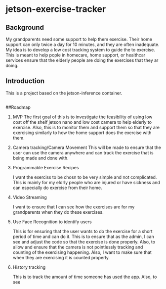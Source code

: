 # jetson-exercise-tracker

## Background
My grandparents need some support to help them exercise. Their home support can only twice a day for 10 minutes, and they are often inadequate. My idea is to develop a low cost tracking system to guide the to exercise. This is meant to help pople in homecare, home support, or healthcar services ensure that the elderly people are doing the exercises that they ar doing. 

## Introduction
This is a project based on the jetson-inference container. 

## 
##Roadmap
1. MVP
The first goal of this is to investigate the feasibility of using low cost off the shelf jetson nano and low cost camera to help elderly to exercise. Also, this is to monitor them and support them so that they are exercising similarly to how the home support does the exercise with them. 

2. Camera tracking/Camera Movement
    This will be made to ensure that the user can use the camera anywhere and can track the exercise that is being made and done with.
    

3. Programmable Exercise Recipes

    I want the exerciss to be chosn to be very simple and not complicated. This is mainly for my eldrly people who are injured or have sickness and can especially do exercise from their home. 

4. Video Streaming

    I want to ensure that I can see how the exercises are for my grandparents when they do these exercises. 

5. Use Face Recognition to identify users

    This is for ensuring that the user wants to do the exercise for a short period of time and can do it. This is to ensure that as the admin, I can see and adjust the code so that the exercise is done properly. Also, to  allow and ensure that the camera is not pointlessly tracking and counting of the exercising happening. Also, I want to make sure that when they are exercising it is counted properly.

6. History tracking
    
    This is to track the amount of time someone has used the app. Also, to see 